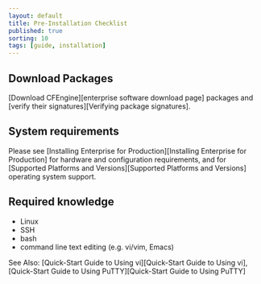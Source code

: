 ```yaml
---
layout: default
title: Pre-Installation Checklist
published: true
sorting: 10
tags: [guide, installation]
---
```


## Download Packages

[Download CFEngine][enterprise software download page] packages and [verify their signatures][Verifying package signatures].

## System requirements

Please see [Installing Enterprise for Production][Installing Enterprise for Production] for hardware and configuration requirements, and
for [Supported Platforms and Versions][Supported Platforms and Versions] operating system support.

## Required knowledge

* Linux
* SSH
* bash
* command line text editing (e.g. vi/vim, Emacs)

See Also: [Quick-Start Guide to Using vi][Quick-Start Guide to Using vi], [Quick-Start Guide to Using PuTTY][Quick-Start Guide to Using PuTTY]
